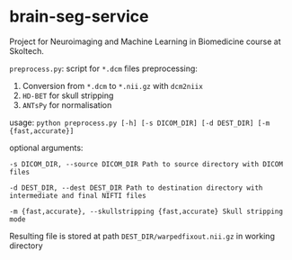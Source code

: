 # brain-seg-service
Project for Neuroimaging and Machine Learning in Biomedicine course at Skoltech.

``preprocess.py``: script for ``*.dcm`` files preprocessing:
1) Conversion from  ``*.dcm`` to ``*.nii.gz`` with ``dcm2niix``
2) ``HD-BET`` for skull stripping
3) ``ANTsPy`` for normalisation 

usage: ``python preprocess.py [-h] [-s DICOM_DIR]
                                               [-d DEST_DIR]
                                               [-m {fast,accurate}]``

optional arguments:


  ``-s DICOM_DIR, --source DICOM_DIR
                        Path to source directory with DICOM files``

  ``-d DEST_DIR, --dest DEST_DIR
                        Path to destination directory with intermediate and final NIFTI files``

  ``-m {fast,accurate}, --skullstripping {fast,accurate}
                        Skull stripping mode``

Resulting file is stored at path ``DEST_DIR/warpedfixout.nii.gz`` in working directory